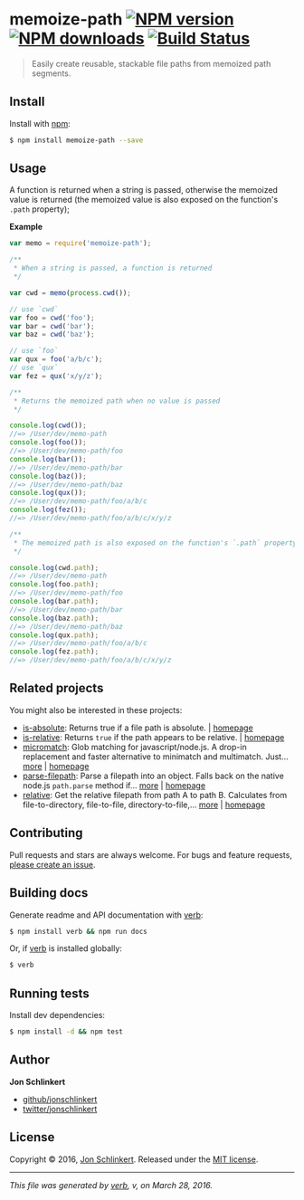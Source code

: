 # memoize-path [![NPM version](https://img.shields.io/npm/v/memoize-path.svg?style=flat)](https://www.npmjs.com/package/memoize-path) [![NPM downloads](https://img.shields.io/npm/dm/memoize-path.svg?style=flat)](https://npmjs.org/package/memoize-path) [![Build Status](https://img.shields.io/travis/jonschlinkert/memoize-path.svg?style=flat)](https://travis-ci.org/jonschlinkert/memoize-path)

> Easily create reusable, stackable file paths from memoized path segments.

## Install

Install with [npm](https://www.npmjs.com/):

```sh
$ npm install memoize-path --save
```

## Usage

A function is returned when a string is passed, otherwise the memoized value is returned (the memoized value is also exposed on the function's `.path` property);

**Example**

```js
var memo = require('memoize-path');

/**
 * When a string is passed, a function is returned
 */

var cwd = memo(process.cwd()); 

// use `cwd`
var foo = cwd('foo');
var bar = cwd('bar');
var baz = cwd('baz');

// use `foo`
var qux = foo('a/b/c');
// use `qux`
var fez = qux('x/y/z');

/**
 * Returns the memoized path when no value is passed
 */

console.log(cwd());
//=> /User/dev/memo-path
console.log(foo());
//=> /User/dev/memo-path/foo
console.log(bar());
//=> /User/dev/memo-path/bar
console.log(baz());
//=> /User/dev/memo-path/baz
console.log(qux());
//=> /User/dev/memo-path/foo/a/b/c
console.log(fez());
//=> /User/dev/memo-path/foo/a/b/c/x/y/z

/**
 * The memoized path is also exposed on the function's `.path` property
 */

console.log(cwd.path);
//=> /User/dev/memo-path
console.log(foo.path);
//=> /User/dev/memo-path/foo
console.log(bar.path);
//=> /User/dev/memo-path/bar
console.log(baz.path);
//=> /User/dev/memo-path/baz
console.log(qux.path);
//=> /User/dev/memo-path/foo/a/b/c
console.log(fez.path);
//=> /User/dev/memo-path/foo/a/b/c/x/y/z
```

## Related projects

You might also be interested in these projects:

* [is-absolute](https://www.npmjs.com/package/is-absolute): Returns true if a file path is absolute. | [homepage](https://github.com/jonschlinkert/is-absolute)
* [is-relative](https://www.npmjs.com/package/is-relative): Returns `true` if the path appears to be relative. | [homepage](https://github.com/jonschlinkert/is-relative)
* [micromatch](https://www.npmjs.com/package/micromatch): Glob matching for javascript/node.js. A drop-in replacement and faster alternative to minimatch and multimatch. Just… [more](https://www.npmjs.com/package/micromatch) | [homepage](https://github.com/jonschlinkert/micromatch)
* [parse-filepath](https://www.npmjs.com/package/parse-filepath): Parse a filepath into an object. Falls back on the native node.js `path.parse` method if… [more](https://www.npmjs.com/package/parse-filepath) | [homepage](https://github.com/jonschlinkert/parse-filepath)
* [relative](https://www.npmjs.com/package/relative): Get the relative filepath from path A to path B. Calculates from file-to-directory, file-to-file, directory-to-file,… [more](https://www.npmjs.com/package/relative) | [homepage](https://github.com/jonschlinkert/relative)

## Contributing

Pull requests and stars are always welcome. For bugs and feature requests, [please create an issue](https://github.com/jonschlinkert/memoize-path/issues/new).

## Building docs

Generate readme and API documentation with [verb](https://github.com/verbose/verb):

```sh
$ npm install verb && npm run docs
```

Or, if [verb](https://github.com/verbose/verb) is installed globally:

```sh
$ verb
```

## Running tests

Install dev dependencies:

```sh
$ npm install -d && npm test
```

## Author

**Jon Schlinkert**

* [github/jonschlinkert](https://github.com/jonschlinkert)
* [twitter/jonschlinkert](http://twitter.com/jonschlinkert)

## License

Copyright © 2016, [Jon Schlinkert](https://github.com/jonschlinkert).
Released under the [MIT license](https://github.com/jonschlinkert/memoize-path/blob/master/LICENSE).

***

_This file was generated by [verb](https://github.com/verbose/verb), v, on March 28, 2016._